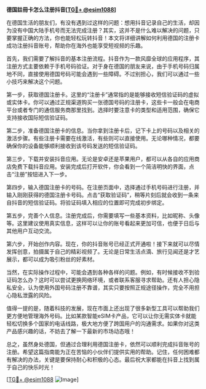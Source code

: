 **德国註冊卡怎么注册抖音[[TG💪+ @esim1088](https://t.me/s/esim1088)]**

在德国生活的朋友们，有没有遇到过这样的问题：想用抖音记录自己的生活，却因为没有中国大陆手机号而无法完成注册？其实，这并不是什么难以解决的问题，只要掌握正确的方法，你也能轻松玩转抖音！本文将详细讲解如何利用德国的注册卡成功注册抖音账号，帮助你在海外也能享受短视频的乐趣。

首先，我们需要了解抖音的基本注册流程。抖音作为一款风靡全球的应用程序，其注册方式主要依赖于手机号码验证。对于身在德国的朋友来说，由于手机号码归属地不同，直接使用德国号码可能会遇到一些障碍。不过别担心，我们可以通过一些小技巧来解决这个问题。

第一步，获取德国注册卡。这里的“注册卡”通常指的是能够接收短信验证码的虚拟或实体卡。你可以通过正规渠道购买一张德国号码的注册卡，这些卡一般会在电商平台或者专门的通信服务商那里找到。选择时要注意卡的类型和适用范围，确保它支持接收国际短信验证码。

第二步，准备德国注册卡的信息。当你拿到注册卡后，记下卡上的号码以及相关的激活步骤。有些注册卡需要在线激活，有些则可以直接使用。无论哪种情况，都要确保你的设备能够顺利接收到该号码发送的短信验证码。

第三步，下载并安装抖音应用。无论是安卓还是苹果用户，都可以从各自的应用商店免费下载抖音应用。安装完成后打开软件，你会看到一个简洁明快的界面，点击“注册”按钮进入下一步。

第四步，输入德国注册卡的号码。在注册页面中，选择通过手机号码进行注册，并输入刚刚获得的德国注册卡号码。点击“获取验证码”，稍等片刻后就会收到一条来自抖音的短信验证码。将验证码填入相应的位置即可完成初步绑定。

第五步，完善个人信息。注册完成后，你需要填写一些基本资料，比如昵称、头像等。这里建议使用真实信息，这样可以让你的账号看起来更加可信，也便于日后与其他用户互动交流。

第六步，开始创作内容。现在，你的抖音账号已经正式开通啦！接下来就可以尽情发挥创意，拍摄属于自己的精彩视频了。无论是日常生活点滴、旅行见闻还是才艺展示，都可以成为吸引粉丝的好素材。

当然，在实际操作过程中，可能会遇到各种各样的问题。例如，有时候接收不到验证码怎么办？这时可以尝试更换网络环境，或者联系客服寻求帮助。还有人担心隐私安全，认为使用外国号码注册不靠谱，其实只要按照正规途径操作，完全不用担心隐私泄露的风险。

值得一提的是，随着科技的发展，现在市面上还出现了很多新型工具可以帮助我们更方便地管理海外号码。比如某款智能eSIM卡产品，它可以让你无需实体卡就能轻松切换多个国家的电话线路，极大地方便了跨国用户的沟通需求。如果你对这类产品感兴趣的话，不妨去了解一下最新的市场动态哦！

总之，虽然身处德国，但通过合理利用德国注册卡，依然可以顺利完成抖音账号的注册。希望这篇指南能为正在苦恼的小伙伴们提供实用的帮助。记住，任何困难都有解决的办法，关键是要保持耐心和积极的心态。最后祝大家都能在抖音上找到属于自己的快乐时光！

[[TG💪+ @esim1088](https://t.me/s/esim1088) ![Image](https://i.postimg.cc/4NQfJmqS/Snipaste-2025-05-13-00-14-12.png)]